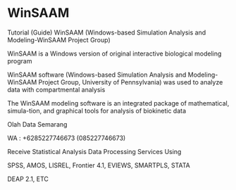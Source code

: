# WinSAAM
Tutorial (Guide) WinSAAM (Windows-based Simulation Analysis and Modeling-WinSAAM Project Group)

WinSAAM is a Windows version of original interactive biological modeling program

WinSAAM software (Windows-based Simulation Analysis and Modeling-WinSAAM Project Group, University of Pennsylvania) was used to analyze data with compartmental analysis

The WinSAAM modeling software is an integrated package of mathematical, simula-tion, and graphical tools for analysis of biokinetic data

Olah Data Semarang

WA : +6285227746673 (085227746673)

Receive Statistical Analysis Data Processing Services Using

SPSS, AMOS, LISREL, Frontier 4.1, EVIEWS, SMARTPLS, STATA

DEAP 2.1, ETC
